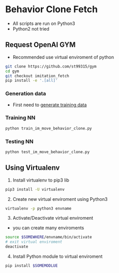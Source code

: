 # Behavior Clone Fetch

* All scripts are run on Python3
* Python2 not tried

## Request OpenAI GYM

* Recommended use virtual enviroment of python
```bash
git clone https://github.com/st99315/gym
cd gym
git checkout imitation_fetch
pip install -e '.[all]'
```

### Generation data
* First need to [generate training data](./generation_data/README.md)

### Training NN
```bash
python train_im_move_behavior_clone.py
```

### Testing NN
```bash
python test_im_move_behavior_clone.py
```

## Using Virtualenv
1. Install virtualenv to pip3 lib
```bash
pip3 install -U virtualenv
```

2. Create new virtual enviroment using Python3
```bash
virtualenv -p python3 envname
```

3. Activate/Deactivate virtual enviroment
* you can create many enviroments
```bash
source $SOMEWHERE/envname/bin/activate
# exit virtual enviroment
deactivate
```

4. Install Python module to virtual enviroment
```bash
pip install $SOMEMODLUE
```

